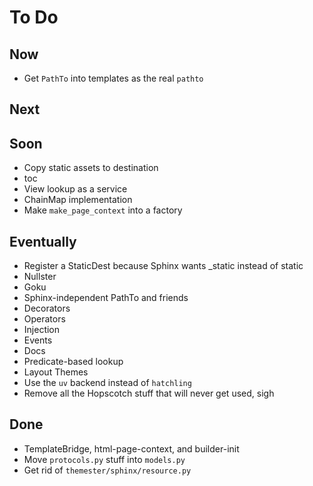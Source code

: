 # To Do

## Now
 
- Get `PathTo` into templates as the real `pathto`

## Next


## Soon

- Copy static assets to destination
- toc
- View lookup as a service
- ChainMap implementation
- Make `make_page_context` into a factory

## Eventually

- Register a StaticDest because Sphinx wants _static instead of static
- Nullster
- Goku
- Sphinx-independent PathTo and friends
- Decorators
- Operators
- Injection
- Events
- Docs
- Predicate-based lookup
- Layout Themes
- Use the `uv` backend instead of `hatchling`
- Remove all the Hopscotch stuff that will never get used, sigh

## Done

- TemplateBridge, html-page-context, and builder-init 
- Move `protocols.py` stuff into `models.py`
- Get rid of `themester/sphinx/resource.py`
